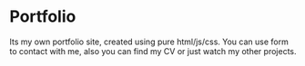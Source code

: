 # Portfolio
Its my own portfolio site, created using pure html/js/css. 
You can use form to contact with me, also you can find my CV or just watch my other projects. 

